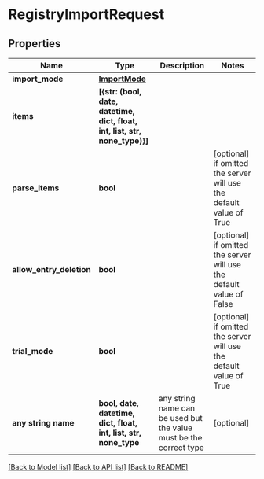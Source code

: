 # RegistryImportRequest


## Properties
Name | Type | Description | Notes
------------ | ------------- | ------------- | -------------
**import_mode** | [**ImportMode**](ImportMode.md) |  | 
**items** | **[{str: (bool, date, datetime, dict, float, int, list, str, none_type)}]** |  | 
**parse_items** | **bool** |  | [optional]  if omitted the server will use the default value of True
**allow_entry_deletion** | **bool** |  | [optional]  if omitted the server will use the default value of False
**trial_mode** | **bool** |  | [optional]  if omitted the server will use the default value of True
**any string name** | **bool, date, datetime, dict, float, int, list, str, none_type** | any string name can be used but the value must be the correct type | [optional]

[[Back to Model list]](../README.md#documentation-for-models) [[Back to API list]](../README.md#documentation-for-api-endpoints) [[Back to README]](../README.md)


